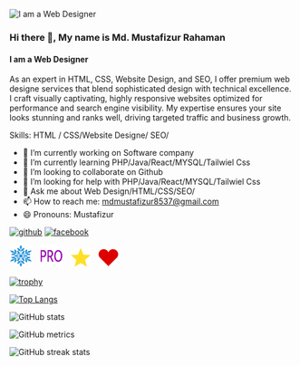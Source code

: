 ![I am a Web Designer](https://scontent.fdac157-1.fna.fbcdn.net/v/t39.30808-6/463392104_1091336975853137_8168206297079582472_n.png?stp=dst-png_s960x960&_nc_cat=105&ccb=1-7&_nc_sid=cc71e4&_nc_ohc=vslfGrJul94Q7kNvgHcdbpK&_nc_zt=23&_nc_ht=scontent.fdac157-1.fna&_nc_gid=AwKiiA9nz43CArrYPitLZx2&oh=00_AYDI8T98tFAttqeQIGlGT9OCEaFgWfesw_o7gpVq_3cWrw&oe=67141EB7)

### Hi there 👋, My name is Md. Mustafizur Rahaman
#### I am a Web Designer


As an expert in HTML, CSS, Website Design, and SEO, I offer premium web designe services that blend sophisticated design with technical excellence. I craft visually captivating, highly responsive websites optimized for performance and search engine visibility. My expertise ensures your site looks stunning and ranks well, driving targeted traffic and business growth.

Skills:  HTML / CSS/Website Designe/ SEO/

- 🔭 I’m currently working on Software company 
- 🌱 I’m currently learning PHP/Java/React/MYSQL/Tailwiel Css 
- 👯 I’m looking to collaborate on Github 
- 🤔 I’m looking for help with PHP/Java/React/MYSQL/Tailwiel Css 
- 💬 Ask me about Web Design/HTML/CSS/SEO/ 
- 📫 How to reach me: mdmustafizur8537@gmail.com 
- 😄 Pronouns: Mustafizur 


[<img src='https://cdn.jsdelivr.net/npm/simple-icons@3.0.1/icons/github.svg' alt='github' height='40'>](https://github.com/mdmustafizur18)  [<img src='https://cdn.jsdelivr.net/npm/simple-icons@3.0.1/icons/facebook.svg' alt='facebook' height='40'>](https://www.facebook.com/https://accountscenter.facebook.com/accounts/)  

<a href='https://archiveprogram.github.com/'><img src='https://raw.githubusercontent.com/acervenky/animated-github-badges/master/assets/acbadge.gif' width='40' height='40'></a> <a href='https://github.com/pricing'><img src='https://raw.githubusercontent.com/acervenky/animated-github-badges/master/assets/pro.gif' width='40' height='40'></a> <a href='https://stars.github.com/'><img src='https://raw.githubusercontent.com/acervenky/animated-github-badges/master/assets/starbadge.gif' width='35' height='35'></a> <a href='https://docs.github.com/en/github/supporting-the-open-source-community-with-github-sponsors'><img src='https://raw.githubusercontent.com/acervenky/animated-github-badges/master/assets/sponsorbadge.gif' width='35' height='35'></a> 

[![trophy](https://github-profile-trophy.vercel.app/?username=mdmustafizur18)](https://github.com/ryo-ma/github-profile-trophy)

[![Top Langs](https://github-readme-stats.vercel.app/api/top-langs/?username=mdmustafizur18)](https://github.com/anuraghazra/github-readme-stats)

![GitHub stats](https://github-readme-stats.vercel.app/api?username=mdmustafizur18&show_icons=true&count_private=true)  

![GitHub metrics](https://metrics.lecoq.io/mdmustafizur18)  

![GitHub streak stats](https://streak-stats.demolab.com/?user=mdmustafizur18)  


